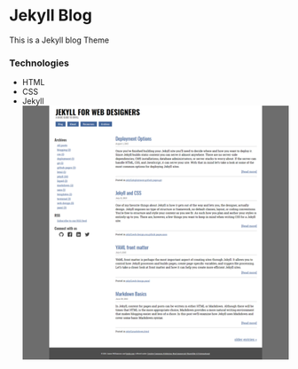 # Jekyll Blog
This is a Jekyll blog Theme

### Technologies
- HTML
- CSS
- Jekyll
![Hompage Preview](https://github.com/DeanNab175/jekyllblog/blob/gh-pages/images/screenshot.png)
